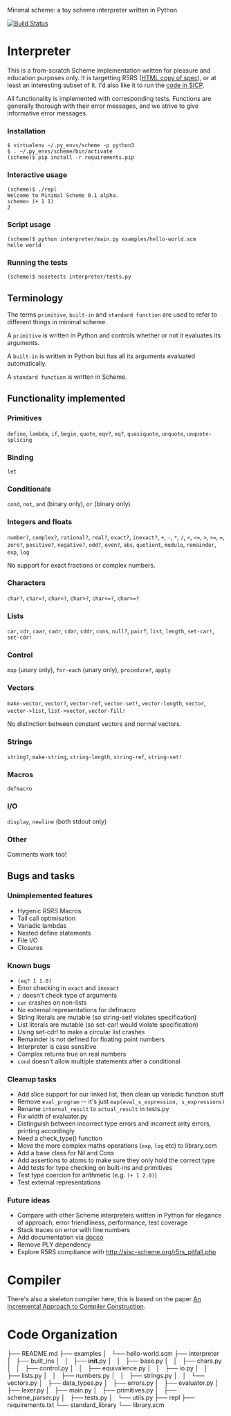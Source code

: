 Minimal scheme: a toy scheme interpreter written in Python

[![Build Status](https://secure.travis-ci.org/Wilfred/Minimal-scheme.png?branch=master)](http://travis-ci.org/Wilfred/Minimal-scheme)

# Interpreter

This is a from-scratch Scheme implementation written for pleasure and
education purposes only. It is targetting R5RS
([HTML copy of spec](http://people.csail.mit.edu/jaffer/r5rs_toc.html)),
or at least an interesting subset of it. I'd also like it to run the
[code in SICP](http://mitpress.mit.edu/sicp/code/index.html).

All functionality is implemented with corresponding tests. Functions
are generally thorough with their error messages, and we strive to
give informative error messages.

### Installation

    $ virtualenv ~/.py_envs/scheme -p python3
    $ . ~/.py_envs/scheme/bin/activate
    (scheme)$ pip install -r requirements.pip
    
### Interactive usage
    
    (scheme)$ ./repl
    Welcome to Minimal Scheme 0.1 alpha.
    scheme> (+ 1 1)
    2
    
### Script usage

    (scheme)$ python interpreter/main.py examples/hello-world.scm
    hello world

### Running the tests

    (scheme)$ nosetests interpreter/tests.py

## Terminology

The terms `primitive`, `built-in` and `standard function` are used to
refer to different things in minimal scheme.

A `primitive` is written in Python and controls whether or not it
evaluates its arguments.

A `built-in` is written in Python but has all its arguments evaluated
automatically.

A `standard function` is written in Scheme.

## Functionality implemented

### Primitives

`define`, `lambda`, `if`, `begin`, `quote`, `eqv?`, `eq?`,
`quasiquote`, `unquote`, `unquote-splicing`

### Binding

`let`

### Conditionals

`cond`, `not`, `and` (binary only), `or` (binary only)

### Integers and floats

`number?`, `complex?`, `rational?`, `real?`, `exact?`, `inexact?`,
`+`, `-`, `*`, `/`, `<`, `<=`, `>`, `>=`, `=`, `zero?`, `positive?`,
`negative?`, `odd?`, `even?`, `abs`, `quotient`, `modulo`,
`remainder`, `exp`, `log`

No support for exact fractions or complex numbers.

### Characters

`char?`, `char=?`, `char<?`, `char>?`, `char<=?`, `char>=?`

### Lists

`car`, `cdr`, `caar`, `cadr`, `cdar`, `cddr`, `cons`, `null?`,
`pair?`, `list`, `length`, `set-car!`, `set-cdr!`

### Control

`map` (unary only), `for-each` (unary only), `procedure?`, `apply`

### Vectors

`make-vector`, `vector?`, `vector-ref`, `vector-set!`,
`vector-length`, `vector`, `vector->list`, `list->vector`,
`vector-fill!`

No distinction between constant vectors and normal vectors.

### Strings

`string?`, `make-string`, `string-length`, `string-ref`, `string-set!`

### Macros

`defmacro`

### I/O

`display`, `newline` (both stdout only)

### Other

Comments work too!

## Bugs and tasks

### Unimplemented features

* Hygenic R5RS Macros
* Tail call optimisation
* Variadic lambdas
* Nested define statements
* File I/O
* Closures

### Known bugs

* `(eq? 1 1.0)`
* Error checking in `exact` and `inexact`
* `/` doesn't check type of arguments
* `car` crashes on non-lists
* No external representations for defmacro
* String literals are mutable (so string-set! violates specification)
* List literals are mutable (so set-car! would violate specification)
* Using set-cdr! to make a circular list crashes
* Remainder is not defined for floating point numbers
* Interpreter is case sensitive
* Complex returns true on real numbers
* `cond` doesn't allow multiple statements after a conditional

### Cleanup tasks

* Add slice support for our linked list, then clean up variadic
  function stuff
* Remove `eval_program` -- it's just
  `map(eval_s_expression, s_expressions)`
* Rename `internal_result` to `actual_result` in tests.py
* Fix width of evaluator.py
* Distinguish between incorrect type errors and incorrect arity
  errors, printing accordingly
* Need a check_type() function
* Move the more complex maths operations (`exp`, `log` etc) to library.scm
* Add a base class for Nil and Cons
* Add assertions to atoms to make sure they only hold the correct type
* Add tests for type checking on built-ins and primitives
* Test type coercion for arithmetic (e.g. `(+ 1 2.0)`)
* Test external representations

### Future ideas

* Compare with other Scheme interpreters written in Python for
  elegance of approach, error friendliness, performance, test coverage
* Stack traces on error with line numbers
* Add documentation via [docco](https://github.com/jashkenas/docco)
* Remove PLY dependency
* Explore R5RS compliance with http://sisc-scheme.org/r5rs_pitfall.php

# Compiler

There's also a skeleton compiler here, this is based on the paper
[An Incremental Approach to Compiler Construction](http://scheme2006.cs.uchicago.edu/11-ghuloum.pdf).

# Code Organization

├── README.md
├── examples
│   └── hello-world.scm
├── interpreter
│   ├── built_ins
│   │   ├── __init__.py
│   │   ├── base.py
│   │   ├── chars.py
│   │   ├── control.py
│   │   ├── equivalence.py
│   │   ├── io.py
│   │   ├── lists.py
│   │   ├── numbers.py
│   │   ├── strings.py
│   │   └── vectors.py
│   ├── data_types.py
│   ├── errors.py
│   ├── evaluator.py
│   ├── lexer.py
│   ├── main.py
│   ├── primitives.py
│   ├── scheme_parser.py
│   ├── tests.py
│   └── utils.py
├── repl
├── requirements.txt
└── standard_library
    └── library.scm
